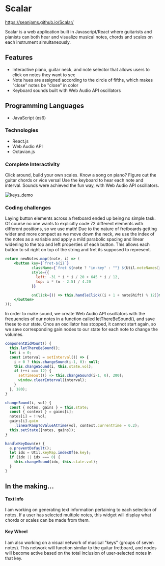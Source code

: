 # Scalar

https://seanjams.github.io/Scalar/

Scalar is a web application built in Javascript/React where guitarists and pianists can both hear and visualize musical notes, chords and scales on each instrument simultaneously.

## Features

- Interactive piano, guitar neck, and note selector that allows users to click on notes they want to see
- Note hues are assigned according to the circle of fifths, which makes "close" notes be "close" in color
- Keyboard sounds built with Web Audio API oscillators

## Programming Languages
- JavaScript (es6)

### Technologies
- React.js
- Web Audio API
- Octavian.js

### Complete Interactivity

Click around, build your own scales. Know a song on piano? Figure out the guitar chords or vice versa! Use the keyboard to hear each note and interval. Sounds were achieved the fun way, with Web Audio API oscillators.

![keys_demo](/images/keys_demo.gif)

### Coding challenges

Laying button elements across a fretboard ended up being no simple task. Of course no one wants to explicitly code 72 different elements with different positions, so we use math! Due to the nature of fretboards getting wider and more compact as we move down the neck, we use the index of the notes as a variable and apply a mild parabolic spacing and linear widening to the top and left properties of each button. This allows each button to sit right on top of the string and fret its supposed to represent.

```jsx
return newNotes.map((note, i) => (
    <button key={`fret-${i}`}
            className={`fret ${note ? "in-key" : ""} ${Util.noteNames[i + 1 + noteShift]}`}
            style={{
              left: -31 * i * i / 20 + 645 * i / 12,
              top: i * (n - 2.5) / 4.20
            }}

            onClick={() => this.handleClick((i + 1 + noteShift) % 12)}>
    </button>
));
```

In order to make sound, we create Web Audio API oscillators with the frequencies of our notes in a function called letThereBeSound(), and save these to our state. Once an oscillator has stopped, it cannot start again, so we save corresponding gain nodes to our state for each note to change the volumes.

```jsx
componentDidMount() {
  this.letThereBeSound();
  let i = 0;
  const interval = setInterval(() => {
    i > 0 ? this.changeSound(i-1, 0): null;
    this.changeSound(i, this.state.vol);
    if (++i === 12) {
      setTimeout(() => this.changeSound(i-1, 0), 200);
      window.clearInterval(interval);
    }
  }, 180);
}

changeSound(i, vol) {
  const { notes, gains } = this.state;
  const { context } = gains[i];
  notes[i] = !!vol;
  gains[i].gain
    .linearRampToValueAtTime(vol, context.currentTime + 0.2);
  this.setState({notes, gains});
}

handleKeyDown(e) {
  e.preventDefault();
  let idx = Util.keyMap.indexOf(e.key);
  if (idx || idx === 0) {
    this.changeSound(idx, this.state.vol);
  }
}
```




## In the making...

#### Text Info

I am working on generating text information pertaining to each selection of notes. If a user has selected multiple notes, this widget will display what chords or scales can be made from them.

#### Key Wheel

I am also working on a visual network of musical "keys" (groups of seven notes). This network will function similar to the guitar fretboard, and nodes will become active based on the total inclusion of user-selected notes in that key.
